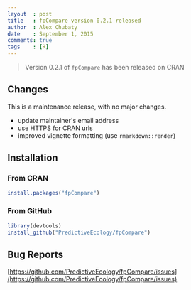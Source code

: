 ```yaml
---
layout  : post
title   : fpCompare version 0.2.1 released
author  : Alex Chubaty
date    : September 1, 2015
comments: true
tags    : [R]
---
```


> Version 0.2.1 of `fpCompare` has been released on CRAN

## Changes

This is a maintenance release, with no major changes.

* update maintainer's email address
* use HTTPS for CRAN urls
* improved vignette formatting (use `rmarkdown::render`)

## Installation

### From CRAN

```r
install.packages("fpCompare")
```

### From GitHub

```r
library(devtools)
install_github("PredictiveEcology/fpCompare")
```

## Bug Reports

[https://github.com/PredictiveEcology/fpCompare/issues](https://github.com/PredictiveEcology/fpCompare/issues)
